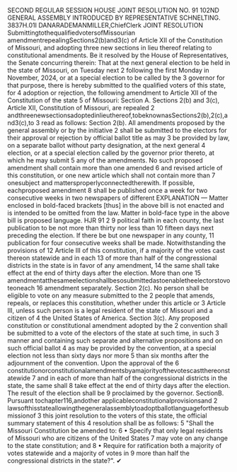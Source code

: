 SECOND REGULAR SESSION
HOUSE JOINT
RESOLUTION NO. 91
102ND GENERAL ASSEMBLY
INTRODUCED BY REPRESENTATIVE SCHNELTING.
3837H.01I DANARADEMANMILLER,ChiefClerk
JOINT RESOLUTION
SubmittingtothequalifiedvotersofMissourian amendmentrepealingSections2(b)and3(c)
of Article XII of the Constitution of Missouri, and adopting three new sections in lieu
thereof relating to constitutional amendments.
Be it resolved by the House of Representatives, the Senate concurring therein:
That at the next general election to be held in the state of Missouri, on Tuesday next
2 following the first Monday in November, 2024, or at a special election to be called by the
3 governor for that purpose, there is hereby submitted to the qualified voters of this state, for
4 adoption or rejection, the following amendment to Article XII of the Constitution of the state
5 of Missouri:
Section A. Sections 2(b) and 3(c), Article XII, Constitution of Missouri, are repealed
2 andthreenewsectionsadoptedinlieuthereof,tobeknownasSections2(b),2(c),and3(c),to
3 read as follows:
Section 2(b). All amendments proposed by the general assembly or by the initiative
2 shall be submitted to the electors for their approval or rejection by official ballot title as may
3 be provided by law, on a separate ballot without party designation, at the next general
4 election, or at a special election called by the governor prior thereto, at which he may submit
5 any of the amendments. No such proposed amendment shall contain more than one amended
6 and revised article of this constitution, or one new article which shall not contain more than
7 onesubject and mattersproperlyconnectedtherewith. If possible, eachproposed amendment
8 shall be published once a week for two consecutive weeks in two newspapers of different
EXPLANATION — Matter enclosed in bold-faced brackets [thus] in the above bill is not enacted and is
intended to be omitted from the law. Matter in bold-face type in the above bill is proposed language.
HJR 91 2
9 political faith in each county, the last publication to be not more than thirty nor less than
10 fifteen days next preceding the election. If there be but one newspaper in any county,
11 publication for four consecutive weeks shall be made. Notwithstanding the provisions of
12 Article III of this constitution, if a majority of the votes cast thereon statewide and in each
13 of more than half of the congressional districts in the state is in favor of any amendment,
14 the same shall take effect at the end of thirty days after the election. More than one
15 amendmentatthesameelectionshallbesosubmittedastoenabletheelectorstovoteoneach
16 amendment separately.
Section 2(c). No person shall be eligible to vote on any measure submitted to the
2 people that amends, repeals, or replaces this constitution, whether under this article or
3 Article III, unless such person is a legal resident of the state of Missouri and a citizen of
4 the United States of America.
Section 3(c). Any proposed constitution or constitutional amendment adopted by the
2 convention shall be submitted to a vote of the electors of the state at such time, in such
3 manner and containing such separate and alternative propositions and on such official ballot
4 as may be provided by the convention, at a special election not less than sixty days nor more
5 than six months after the adjournment of the convention. Upon the approval of the
6 constitutionorconstitutionalamendmentsbyamajorityofthevotescastthereonstatewide
7 and in each of more than half of the congressional districts in the state, the same shall
8 take effect at the end of thirty days after the election. The result of the election shall be
9 proclaimed by the governor.
SectionB. Pursuant tochapter116,andother applicableconstitutionalprovisionsand
2 lawsofthisstateallowingthegeneralassemblytoadoptballotlanguageforthesubmissionof
3 this joint resolution to the voters of this state, the official summary statement of this
4 resolution shall be as follows:
5 "Shall the Missouri Constitution be amended to:
6 • Specify that only legal residents of Missouri who are citizens of the United States
7 may vote on any change to the state constitution; and
8 • Require for ratification both a majority of votes statewide and a majority of votes in
9 more than half the congressional districts in the state?".
✔